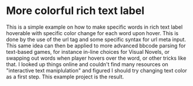 # More colorful rich text label

This is a simple example on how to make specific words in rich text label hoverable with specific color change for each word upon hover. This is done by the use of the url tag and some specific syntax for url meta input. This same idea can then be applied to more advanced bbcode parsing for text-based games, for instance in-line choices for Visual Novels, or swapping out words when player hovers over the word, or other tricks like that. I looked up things online and couldn't find many resources on "interactive text maniplulation" and figured I should try changing text color as a first step. This example project is the result.